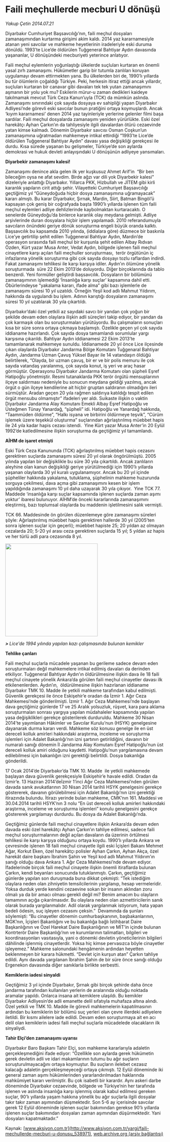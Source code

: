 # Faili meçhullerde mecburi U dönüşü

*Yakup Çetin 2014.07.21*

<div class="pNewsDetailMainContent ctx_content" itemprop="articleBody">
 <p>
  Diyarbakır Cumhuriyet Başsavcılığı’nın, faili meçhul dosyaları zamanaşımından kurtarma girişimi akim kaldı. 2014 yaz kararnamesiyle atanan yeni savcılar ve mahkeme heyetlerinin iradeleriyle eski duruma dönüldü. 1993’te Lice’de öldürülen Tuğgeneral Bahtiyar Aydın davasında yaşananlar, U dönüşündeki mecburiyeti yeterince anlatıyor.
 </p>
 <p>
  Faili meçhul eylemlerin yoğunlaştığı ülkelerde suçluları kurtaran en önemli yasal zırh zamanaşımı. Hükümetler garip bir tutumla zanlıları koruyan uygulamayı devam ettirmekten yana. Bu ülkelerden biri de, 1990’lı yıllarda bu tür ölümlerin çoğaldığı Türkiye. Peki, herkesin itiraz ettiği ancak yıllardır, suçluları kurtaran bir canavar gibi davaları tek tek yutan zamanaşımını aşmanın bir yolu yok mu? Eskilerin mürur-u zaman dedikleri kaideye takılmamak mevcut Türk Ceza Kanun’uyla (TCK) da mümkün aslında. Zamanaşımı sınırındaki çok sayıda dosyaya ev sahipliği yapan Diyarbakır Adliyesi’nde görevli eski savcılar bunun pratiğini ortaya koymuşlardı. Ancak ‘kıyım kararnamesi’ denen 2014 yaz tayinleriyle yerlerine gelenler filmi başa sardılar. Faili meçhul dosyalarda zamanaşımı yeniden yürürlükte. Eski özel harekâtçı Ayhan Çarkın’ın da tahliyesiyle ilgili davalardan ötürü cezaevinde yatan kimse kalmadı. Dönemin Diyarbakır savcısı Osman Coşkun’un zamanaşımına uğratmadan mahkemeye intikal ettirdiği “1993’te Lice’de öldürülen Tuğgeneral Bahtiyar Aydın” davası yasa değişikliği gerekçesi ile durdu. Kısa sürede yaşanan bu gelişmeler, Türkiye’de son aylarda demokrasi ve hukuk devleti anlayışındaki U dönüşünün adliyeye yansımaları.
 </p>
 <p>
  <strong>
   Diyarbekir zamanaşımı kalesi!
  </strong>
 </p>
 <p>
  Zamanaşımı denince akla gelen ilk yer kuşkusuz Ahmet Arif’in  “Bir ben bileceğim oysa ne afat sevdim. Birde ağzı var dili yok Diyarbekir kalesi” dizeleriyle anlattığı Diyarbakır. Yıllarca PKK, Hizbullah ve JİTEM gibi kirli karanlık yapıların cirit attığı şehir. Vilayetteki Cumhuriyet Başsavcılığı geçtiğimiz yıl “Güneydoğuda hiçbir dosya zamanaşımına uğramayacak” kararı almıştı. Bu karar Diyarbakır, Şırnak, Mardin, Siirt, Batman Bingöl’ü kapsayan çok geniş bir coğrafyada başta 1990’lı yıllarda işlenen tüm faili meçhul eylemleri adliye dehlizlerinde kaybolmaktan kurtaracaktı. O senelerde Güneydoğu’da binlerce karanlık olay meydana gelmişti. Adliye arşivlerinde duran dosyalara hiçbir işlem yapılamadı. 2010 referandumuyla savcıların önündeki geriye dönük soruşturma engeli büyük oranda kalktı. Başsavcılık bu kapsamda 2010 yılında, (iddialara göre) düzmece bir baskınla Lice’ye getirtilip şehit edilen Tuğgeneral Bahtiyar Aydın, Mardin’de operasyon sırasında faili meçhul bir kurşunla şehit edilen Albay Rıdvan Özden, Kürt yazar Musa Anter, Vedat Aydın, bölgede işlenen faili meçhul cinayetlere karşı açılan faili meçhuller soruşturması,  terör örgütünün iç infazlarına yönelik soruşturma gibi çok sayıda dosyayı tozlu raflardan indirdi. Fakat zamanaşımı tehlikesi ile karşı karşıya idiler. Aydın’ın ölümüne yönelik soruşturmada  süre 22 Ekim 2013’de doluyordu. Diğer birçoklarında da tablo benzerdi. Yeni formüller geliştirdi başsavcılık. Dosyaların bir bölümünü zamanaşımının işlemediği ‘İnsanlığa karşı suçlar’ kapsamına dahil etti. Öbürlerindeyse “yakalama kararı, ifade alma” gibi bazı işlemlerle de zamanaşımı süresi 10 yıl uzatıldı. Örneğin Yeşil kod adlı Mahmut Yıldırım, hakkında da uygulandı bu işlem. Adının karıştığı dosyaların zamanaşımı süresi 10 yıl uzatılarak 30 yıla çıkartıldı.
 </p>
 <p>
  Diyarbakır’daki özel yetkili az sayıdaki savcı bir yandan çok yoğun bir şekilde devam eden olaylara ilişkin adli süreçleri takip ediyor, bir yandan da çok karmaşık olan bu soruşturmaları yürütüyordu. Bu çalışmaların sonuçları kısa bir süre sonra ortaya çıkmaya başlamıştı. Özelikle geçen yıl çok sayıda iddianame hazırlandı. Çok sayıda dosya tamamlandı sorumlular yargı karşısına çıkarıldı. Bahtiyar Aydın iddianamesi 22 Ekim 2013’te tamamlanarak mahkemeye sunuldu. İddianamede 20 yıl önce Lice ilçesinde çıkan olaylarda Diyarbakır Jandarma Bölge Komutanı Tuğgenaral Bahtiyar Aydın, Jandarma Uzman Çavuş Yüksel Bayar ile 14 vatandaşın öldüğü belirtilerek, “Olayda, bir uzman çavuş, bir er ve bir polis memuru ile çok sayıda vatandaş yaralanmış, çok sayıda konut, iş yeri ve araç hasar görmüştür. Operasyonu Diyarbakır Jandarma Komutanı olan şüpheli Eşref Hatipoğlu yönetmiştir. Resmi tutanaklarda PKK terör örgütü mensuplarının ilçeye saldırması nedeniyle bu sonucun meydana geldiği yazılmış, ancak örgüt o gün ilçeye kendilerine ait hiçbir gruptan saldıranın olmadığını ileri sürmüştür. Aradan geçen 20 yıla rağmen saldırıya katıldığı tespit edilen örgüt mensubu olmamıştır” ifadeleri yer aldı. Suikaste ilişkin o vaktin Diyarbakır Jandarma Alay Komutanı Emekli Albay Eşref Hatipoğlu ve Üsteğmen Tünay Yanardağ, “şüpheli” idi. Hatipoğlu ve Yanardağ hakkında, “Taammüden öldürme”, “Halkı isyana ve birbirini öldürmeye teşvik”, “Cürüm işlemek üzere teşekkül oluşturma” suçlarından ağırlaştırılmış müebbet hapis ile 24 yıla kadar hapis cezası istendi.  Yine Kürt yazar Musa Anter’in 20 Eylül 1992’de katledilmesine ilişkin soruşturma da geçtiğimiz yıl tamamlandı.
 </p>
 <p>
  <strong>
   AİHM de işaret etmişti
  </strong>
 </p>
 <p>
  Eski Türk Ceza Kanununda (TCK) ağırlaştırılmış müebbet hapis cezasını gerektiren suçlarda zamanaşımı süresi 20 yıl olarak öngörülmüştü. 2005 yılında yapılan bir değişiklikle bu süre 30 yıla çıkartıldı. Ancak zanlıların aleyhine olan kanun değişikliği geriye yürütülmediği için 1990’lı yıllarda yaşanan olaylarda 30 yıl kuralı uygulanamıyor. Ancak bu 20 yıl içinde şüpheliler hakkında yakalama, tutuklama, şüphelinin mahkeme huzurunda sorguya çekilmesi, dava açma gibi zamanaşımını kesen bir işlem yapıldığında zamanaşımı 10 yıl daha uzayarak 30 yıla çıkıyor.  Yine TCK 77. Maddede ‘insanlığa karşı suçlar kapsamında işlenen suçlarda zaman aşımı yoktur’ ibaresi bulunuyor. AİHM’de önceki kararlarında zamanaşımını eleştirmiş, bazı toplumsal olaylarda bu maddenin işletilmesini salık vermişti.
 </p>
 <p>
  TCK 66. Maddesinde ön görülen düzenlemeye göre zamanaşımı süreleri şöyle: Ağırlaştırılmış müebbet hapis gerektiren hallerde 30 yıl (2005’ten sonra işlenen suçlar için geçerli); müebbet hapiste 25; 20 yıldan az olmayan cezalarda 20; 5-20 yıl arası ceza gerektiren suçlarda 15 yıl; 5 yıldan az hapis ve her türlü adli para cezasında 8 yıl.
 </p>
 <p>
  <img alt="" height="291" src="http://web.archive.org/web/20151223053445im_/http://medya.aksiyon.com.tr/aksiyon/2014/07/21/faili-mechul2.jpg"/>
 </p>
 <p>
  <span>
   <em>
    <strong>
     <span>
      &gt;
     </span>
    </strong>
    Lice'de 1994 yılında yapılan kazı çalışmasında bulunan kemikler
   </em>
  </span>
 </p>
 <p>
  <strong>
   Tehlike çanları
  </strong>
 </p>
 <p>
  Faili meçhul suçlarla mücadele yaşanan bu gerileme sadece devam eden soruşturmaları değil mahkemelere intikal edilmiş davaları da derinden etkiliyor. Tuğgeneral Bahtiyar Aydın’ın öldürülmesine ilişkin dava ile 18 faili meçhul cinayete yönelik Ankara’da görülen faili meçhul cinayetler davası ilk etkilenenlerden. Aydın’ın,  öldürülmesine ilişkin hazırlanan iddianame Diyarbakır TMK 10. Madde ile yetkili mahkeme tarafından kabul edilmişti. Güvenlik gerekçesi ile önce Eskişehir’e oradan da İzmir 1. Ağır Ceza Mahkemesi’nde gönderilmişti. İzmir 1. Ağır Ceza Mahkemesi’nde başlayan dava geçtiğimiz günlerde 17 ve 25 Aralık yolsuzluk, rüşvet, kara para aklama soruşturmaları sonrası yargıya yapılan müdahaleler kapsamında yapılan yasa değişiklikleri gerekçe gösterilerek durduruldu. Mahkeme 30 Nisan 2014’te yayımlanan Hâkimler ve Savcılar Kurulu’nun (HSYK) genelgesine dayanarak durma kararı verdi. Mahkeme söz konusu genelge ile en üst dereceli kolluk amirleri hakkındaki araştırma, inceleme ve soruşturma işlemleri için Adalet Bakanlığı’nın izni şartının getirildiğini, davanın bir numaralı sanığı dönemin İl Jandarma Alay Komutanı Eşref Hatipoğlu’nun üst dereceli kolluk amiri olduğunu kaydetti. Hatipoğlu’nun yargılamasına devam edilebilmesi için bakanlığın izni gerektiği belirtildi. Dosya bakanlığa gönderildi.
 </p>
 <p>
  17 Ocak 2014’de Diyarbakır’da TMK 10. Madde  ile yetkili mahkemede başlayan dava güvenlik gerekçesiyle Eskişehir’e havale edildi. Oradan da İzmir’e. 13 Haziran 2014’deİzmir 1’inci Ağır Ceza Mahkemesi’nden görülen davada sanık avukatlarının 30 Nisan 2014 tarihli HSYK genelgesini gerekçe göstererek, davanın görülebilmesi için Adalet Bakanlığı’nın izni gerektiği itirazında bulundu. İtirazı yerinde bulan mahkeme, CMK’nın 161. Maddesi ve 30.04.2014 tarihli HSYK’nın 3 nolu “En üst dereceli kolluk amirleri hakkındaki araştırma, inceleme ve soruşturma işlemleri” konulu genelgesini gerekçe göstererek yargılamayı durdurdu. Bu dosya da Adalet Bakanlığı’nda.
 </p>
 <p>
  Geçtiğimiz günlerde faili meçhul cinayetlere ilişkin Ankara’da devam eden davada eski özel harekâtçı Ayhan Çarkın’ın tahliye edilmesi, sadece faili meçhul soruşturmalarının değil açılan davaların da üzerinin örtülmesi tehlikesi ile karşı karşıya olduğunu ortaya koydu. 1990’lı yıllarda Ankara ve çevresinde işlenen 18 faili meçhul cinayetle ilgili eski İçişleri Bakanı Mehmet Ağar, Korkut Eken, özel harekâtçı polisler Ayhan Çarkın, Ayhan Akça, özel harekât daire başkanı İbrahim Şahin ve Yeşil kod adlı Mahmut Yıldırım’ın sanığı olduğu dava Ankara 1. Ağır Ceza Mahkemesi’nde devam ediyor. İfadelerinde birçok faili meçhul cinayete ilişkin önemli itiraflarda bulunan Çarkın, kendi beyanları sonucunda tutuklanmıştı. Çarkın, geçtiğimiz günlerde yapılan son duruşmada buna dikkat çekmişti: “Tek istediğim olaylara neden olan zihniyetin temsilcilerinin yargılanıp, hesap vermeleridir. Yoksa durduk yerde kendini cezaevine sokan bir insanın aklından zoru olmalı ya da bir amacı olması gerekli değil mi? Benim amacım bu olayların tamamının açığa çıkarılmasıdır. Bu olaylara neden olan azmettiricilerin sanık olarak burada yargılanmalıdır. Adil olarak yargılanmak istiyorum, hata yapan bedeli ödesin, suç işleyen cezasını çeksin.”  Devamında da şunları söylemişti: “Bu cinayetler dönemin cumhurbaşkanının, başbakanlarının, MGK’nın, İçişleri Bakanlığını ve bu bakanlığa bağlı İstihbarat Daire Başkanlığının ve Özel Harekat Daire Başkanlığının ve MİT’in içinde bulunan Kontrterör Daire Başkanlığı’nın ve kurumlarının talimatları, bilgileri ve koordinasyonları vasıtasıyla, yani o dönemki devletin yöneticilerinin bilgileri dâhilinde işlenmiş cinayetlerdir. Yoksa hiç kimse pervasızca böyle cinayetler işleyemez.” Mahkeme salonundaki hengâmenin ardından heyetten beklenmeyen bir karara hükmetti. “Devlet için kurşun atan” Çarkın tahliye edildi. Aynı davada yargılanan İbrahim Şahin de bir süre önce sanığı olduğu Ergenekon davasında diğer sanıklarla birlikte serbestti.
 </p>
 <p>
  <strong>
   Kemiklerin iadesi sinyaldi
  </strong>
 </p>
 <p>
  Geçtiğimiz 3 yıl içinde Diyarbakır, Şırnak gibi birçok şehirde daha önce jandarma tarafından kullanılan yerlerin de aralarında olduğu noktada aramalar yapıldı. Onlarca insana ait kemiklere ulaşıldı. Bu kemikler Diyarbakır Adliyesin’de adli emanette delil sıfatıyla muhafaza altına alındı. Özel yetkili ve TMK 10. Madde ile görevli mahkemelerin kapatılmasının ardından bu kemiklerin bir bölümü suç yerleri olan çevre illerdeki adliyelere iletildi. Bir kısmı ailelere iade edildi. Devam eden soruşturmaya ait en acı delil olan kemiklerin iadesi faili meçhul suçlarla mücadelede olacakların ilk sinyaliydi.
 </p>
 <p>
  <strong>
   Tahir Elçi’den zamanaşımı uyarısı
  </strong>
 </p>
 <p>
  Diyarbakır Baro Başkanı Tahir Elçi, son mahkeme kararlarıyla adaletin gerçekleşmediğini ifade ediyor: “Özellikle son aylarda gerek hükümetin gerek devletin adli ve idari makamlarının tutumu bu ağır suçların soruşturulmayacağını ortaya koymuştur. Bu suçların ilelebet cezasız kalacağı adaletin gerçekleşmeyeceği ortaya çıkmıştı. 12 Eylül döneminde iki general zaman aşımı hükümlerinden yararlandırılmadan haklarında mahkûmiyet kararı verilmiştir. Bu çok isabetli bir karardır. Aynı askeri darbe döneminde Diyarbakır cezaevinde, bölgede ve Türkiye’nin her tarafında işlenen ve aslında insanlığa karşı işlenmiş olarak kabul edilmesi gereken suçlar, 90’lı yıllarda yaşam hakkına yönelik bu ağır suçlarla ilgili dosyalar takır takır zaman aşımından düşmektedir. Son 5-6 ay içerisinde savcılar gerek 12 Eylül döneminde işlenen suçlar bakımından gerekse 90’lı yıllarda işlenen suçlar bakımından dosyaları zaman aşımından düşürmektedir. Yani dosyaları kapatmaktadır.”
 </p>
</div>


Kaynak: [www.aksiyon.com.tr](http://www.aksiyon.com.tr/yargi/faili-mechullerde-mecburi-u-donusu_538971), [web.archive.org (arşiv bağlantısı)](http://web.archive.org/web/20151223053445/http://www.aksiyon.com.tr/yargi/faili-mechullerde-mecburi-u-donusu_538971)
